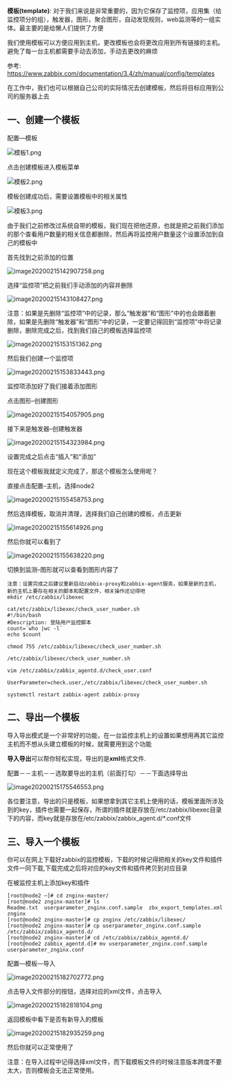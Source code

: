 **模板(template)**: 对于我们来说是非常重要的，因为它保存了监控项，应用集（给监控项分的组），触发器，图形，聚合图形，自动发现规则，web监测等的一组实体。最主要的是给懒人们提供了方便

我们使用模板可以方便应用到主机，更改模板也会将更改应用到所有链接的主机。避免了每一台主机都需要手动去添加，手动去更改的麻烦

参考: https://www.zabbix.com/documentation/3.4/zh/manual/config/templates

在工作中，我们也可以根据自己公司的实际情况去创建模板，然后将目标应用到公司的服务器上去

## 一、创建一个模板

配置—模板

![模板1.png](https://www.zutuanxue.com:8000/static/media/images/2020/10/25/1603593961462.png)

点击创建模板进入模板菜单

![模板2.png](https://www.zutuanxue.com:8000/static/media/images/2020/10/25/1603593971773.png)

模板创建成功后，需要设置模板中的相关属性

![模板3.png](https://www.zutuanxue.com:8000/static/media/images/2020/10/25/1603593979759.png)

由于我们之前修改过系统自带的模板，我们现在把他还原，也就是把之前我们添加的那个查看用户数量的相关信息都删除，然后再将监控用户数量这个设置添加到自己的模板中

首先找到之前添加的位置

![image20200215142907258.png](https://www.zutuanxue.com:8000/static/media/images/2020/10/25/1603594059969.png)

选择“监控项”把之前我们手动添加的内容并删除

![image20200215143108427.png](https://www.zutuanxue.com:8000/static/media/images/2020/10/25/1603594004364.png)

注意：如果是先删除“监控项”中的记录，那么“触发器”和“图形”中的也会跟着删除，如果是先删除“触发器”和“图形”中的记录，一定要记得回到“监控项”中将记录删除，删除完成之后，找到我们自己的模板选择监控项

![image20200215153151362.png](https://www.zutuanxue.com:8000/static/media/images/2020/10/25/1603594087710.png)

然后我们创建一个监控项

![image20200215153833443.png](https://www.zutuanxue.com:8000/static/media/images/2020/10/25/1603594114851.png)

监控项添加好了我们接着添加图形

点击图形–创建图形

![image20200215154057905.png](https://www.zutuanxue.com:8000/static/media/images/2020/10/25/1603594145519.png)

接下来是触发器–创建触发器

![image20200215154323984.png](https://www.zutuanxue.com:8000/static/media/images/2020/10/25/1603594169936.png)

设置完成之后点击“插入”和“添加”

现在这个模板我就定义完成了，那这个模板怎么使用呢？

直接点击配置–主机，选择node2

![image20200215155458753.png](https://www.zutuanxue.com:8000/static/media/images/2020/10/25/1603594203095.png)

然后选择模板，取消并清理，选择我们自己创建的模板，点击更新

![image20200215155614926.png](https://www.zutuanxue.com:8000/static/media/images/2020/10/25/1603594219316.png)

然后你就可以看到了

![image20200215155638220.png](https://www.zutuanxue.com:8000/static/media/images/2020/10/25/1603594230717.png)

切换到监测–图形就可以查看到图形内容了

```
注意：设置完成之后建议重新启动zabbix-proxy和zabbix-agent服务，如果是新的主机，新的主机上要存在相关的脚本和配置文件，相关操作还记得吧
mkdir /etc/zabbix/libexec

cat/etc/zabbix/libexec/check_user_number.sh
#!/bin/bash
#Description: 登陆用户监控脚本
count=`who |wc -l`
echo $count

chmod 755 /etc/zabbix/libexec/check_user_number.sh

/etc/zabbix/libexec/check_user_number.sh

vim /etc/zabbix/zabbix_agentd.d/check_user.conf

UserParameter=check.user,/etc/zabbix/libexec/check_user_number.sh
 
systemctl restart zabbix-agent zabbix-proxy
```

## 二、导出一个模板

导入导出模式是一个非常好的功能，在一台监控主机上的设置如果想用再其它监控主机而不想从头建立模板的时候，就需要用到这个功能

**导入导出**可以帮你轻松实现，导出的是**xml**格式文件.

配置－－主机－－选取要导出的主机（前面打勾）－－下面选择导出

![image20200215175546553.png](https://www.zutuanxue.com:8000/static/media/images/2020/10/25/1603594286591.png)

各位要注意，导出的只是模板，如果想拿到其它主机上使用的话，模板里面所涉及到的key，插件也需要一起保存，所谓的插件就是存放在/etc/zabbix/libexec目录下的内容，而key就是存放在/etc/zabbix/zabbix_agent.d/*.conf文件

## 三、导入一个模板

你可以在网上下载好zabbix的监控模板，下载的时候记得把相关的key文件和插件文件一同下载,下载完成之后将对应的key文件和插件拷贝到对应目录

在被监控主机上添加key和插件

```
[root@node2 ~]# cd znginx-master/
[root@node2 znginx-master]# ls
Readme.txt  userparameter_znginx.conf.sample  zbx_export_templates.xml  znginx
[root@node2 znginx-master]# cp znginx /etc/zabbix/libexec/
[root@node2 znginx-master]# cp userparameter_znginx.conf.sample /etc/zabbix/zabbix_agentd.d/
[root@node2 znginx-master]# cd /etc/zabbix/zabbix_agentd.d/
[root@node2 zabbix_agentd.d]# mv userparameter_znginx.conf.sample userparameter_znginx.conf
```

配置—模板—导入

![image20200215182702772.png](https://www.zutuanxue.com:8000/static/media/images/2020/10/25/1603594316548.png)

点击导入文件部分的按钮，选择对应的xml文件，点击导入

![image20200215182818104.png](https://www.zutuanxue.com:8000/static/media/images/2020/10/25/1603594328789.png)

返回模板中看下是否有新导入的模板

![image20200215182935259.png](https://www.zutuanxue.com:8000/static/media/images/2020/10/25/1603594344461.png)

然后你就可以正常使用了

注意：在导入过程中记得选择xml文件，而下载模板文件的时候注意版本跨度不要太大，否则模板会无法正常使用。